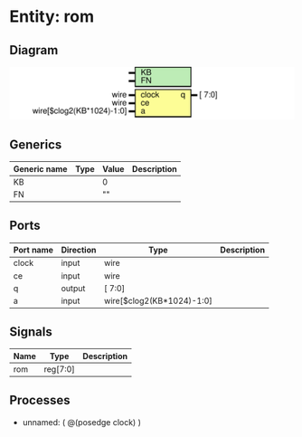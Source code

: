 # Entity: rom

## Diagram

![Diagram](rom.svg "Diagram")
## Generics

| Generic name | Type | Value | Description |
| ------------ | ---- | ----- | ----------- |
| KB           |      | 0     |             |
| FN           |      | ""    |             |
## Ports

| Port name | Direction | Type                      | Description |
| --------- | --------- | ------------------------- | ----------- |
| clock     | input     | wire                      |             |
| ce        | input     | wire                      |             |
| q         | output    | [                7:0]     |             |
| a         | input     | wire[$clog2(KB*1024)-1:0] |             |
## Signals

| Name | Type     | Description |
| ---- | -------- | ----------- |
| rom  | reg[7:0] |             |
## Processes
- unnamed: ( @(posedge clock) )
